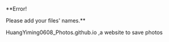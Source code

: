 **Error!

Please add your files' names.**

HuangYiming0608_Photos.github.io ,a website to save photos
